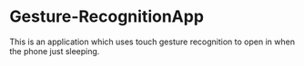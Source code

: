 # Gesture-RecognitionApp
This is an application which uses touch gesture recognition to open in when the phone just sleeping. 
